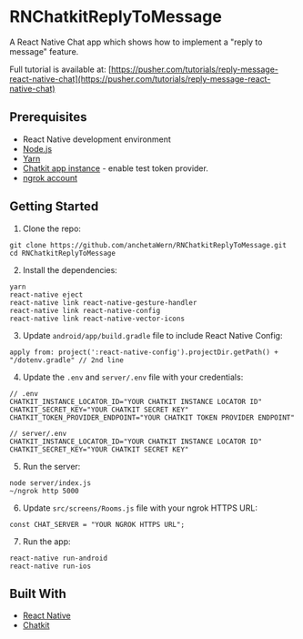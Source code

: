 # RNChatkitReplyToMessage
A React Native Chat app which shows how to implement a "reply to message" feature.

Full tutorial is available at: [https://pusher.com/tutorials/reply-message-react-native-chat](https://pusher.com/tutorials/reply-message-react-native-chat)

## Prerequisites

-   React Native development environment
-   [Node.js](https://nodejs.org/en/)
-   [Yarn](https://yarnpkg.com/en/)
-   [Chatkit app instance](https://pusher.com/chatkit) - enable test token provider.
-   [ngrok account](https://ngrok.com/)

## Getting Started

1. Clone the repo:

```
git clone https://github.com/anchetaWern/RNChatkitReplyToMessage.git
cd RNChatkitReplyToMessage
```

2. Install the dependencies:

```
yarn
react-native eject
react-native link react-native-gesture-handler
react-native link react-native-config
react-native link react-native-vector-icons
```

3. Update `android/app/build.gradle` file to include React Native Config:

```
apply from: project(':react-native-config').projectDir.getPath() + "/dotenv.gradle" // 2nd line
```

4. Update the `.env` and `server/.env` file with your credentials:

```
// .env
CHATKIT_INSTANCE_LOCATOR_ID="YOUR CHATKIT INSTANCE LOCATOR ID"
CHATKIT_SECRET_KEY="YOUR CHATKIT SECRET KEY"
CHATKIT_TOKEN_PROVIDER_ENDPOINT="YOUR CHATKIT TOKEN PROVIDER ENDPOINT"
```

```
// server/.env
CHATKIT_INSTANCE_LOCATOR_ID="YOUR CHATKIT INSTANCE LOCATOR ID"
CHATKIT_SECRET_KEY="YOUR CHATKIT SECRET KEY"
```

5. Run the server:

```
node server/index.js
~/ngrok http 5000
```

6. Update `src/screens/Rooms.js` file with your ngrok HTTPS URL:

```
const CHAT_SERVER = "YOUR NGROK HTTPS URL";
```

7. Run the app:

```
react-native run-android
react-native run-ios
```

## Built With

-   [React Native](http://facebook.github.io/react-native/)
-   [Chatkit](https://pusher.com/chatkit)
